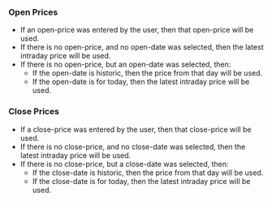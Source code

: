 ### Open Prices
- If an open-price was entered by the user, then that open-price will be used.
- If there is no open-price, and no open-date was selected, then the latest intraday price will be used.
- If there is no open-price, but an open-date was selected, then:
    - If the open-date is historic, then the price from that day will be used.
    - If the open-date is for today, then the latest intraday price will be used.

### Close Prices
- If a close-price was entered by the user, then that close-price will be used.
- If there is no close-price, and no close-date was selected, then the latest intraday price will be used.
- If there is no close-price, but a close-date was selected, then:
    - If the close-date is historic, then the price from that day will be used.
    - If the close-date is for today, then the latest intraday price will be used.